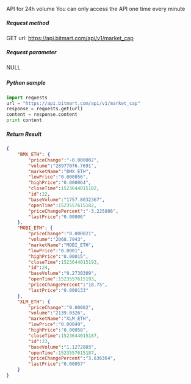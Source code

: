 API for 24h volume
You can only access the API one time every minute

##### Request method

GET url: https://api.bitmart.com/api/v1/market_cap

##### Request parameter
NULL

##### 

##### Python sample
```Python
import requests
url = "https://api.bitmart.com/api/v1/market_cap"
response = requests.get(url)
content = response.content
print content

```

##### Return Result

```json
{
	"BMX_ETH": {
		"priceChange":"-0.000002",
		"volume":"28977076.7691",
		"marketName":"BMX_ETH",
		"lowPrice":"0.000056",
		"highPrice":"0.000064",
		"closeTime":1523644015182,
		"id":22,
		"baseVolume":"1757.8032367",
		"openTime":1523557615182,
		"priceChangePercent":"-3.225806",
		"lastPrice":"0.00006"
	},
	"MOBI_ETH": {
		"priceChange":"0.000021",
		"volume":"2068.7943",
		"marketName":"MOBI_ETH",
		"lowPrice":"0.0001",
		"highPrice":"0.00015",
		"closeTime":1523644015193,
		"id":24,
		"baseVolume":"0.2730309",
		"openTime":1523557615193,
		"priceChangePercent":"18.75",
		"lastPrice":"0.000133"
	},
	"XLM_ETH": {
		"priceChange":"0.00002",
		"volume":"2139.0326",
		"marketName":"XLM_ETH",
		"lowPrice":"0.00049",
		"highPrice":"0.00058",
		"closeTime":1523644015187,
		"id":23,
		"baseVolume":"1.1272803",
		"openTime":1523557615187,
		"priceChangePercent":"3.636364",
		"lastPrice":"0.00057"
	}
}
```




